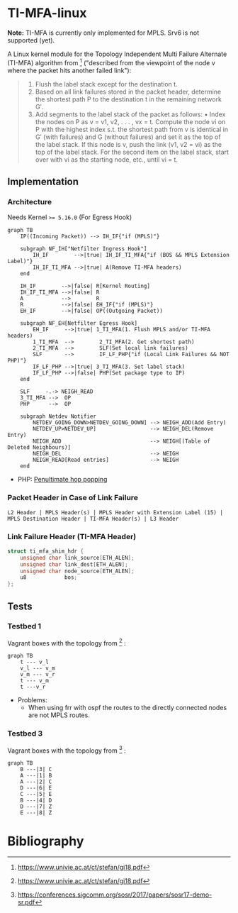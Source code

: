 # TI-MFA-linux

**Note:** TI-MFA is currently only implemented for MPLS. Srv6 is not supported (yet).

A Linux kernel module for the Topology Independent Multi Failure Alternate (TI-MFA) algorithm from [^1] ("described from the viewpoint of the node v where the packet hits another failed link"):
>   1) Flush the label stack except for the destination t.
>   2) Based on all link failures stored in the packet header,
>       determine the shortest path P to the destination t in the
>       remaining network G′.
>   3) Add segments to the label stack of the packet as follows:
>       • Index the nodes on P as v = v1, v2, . . . , vx = t.
>           Compute the node vi on P with the highest index s.t. the shortest path from v is identical in G′ (with failures) and G (without failures) and set it as the top of the label stack.
>           If this node is v, push the link (v1, v2 = vi) as the top of the label stack.
>           For the second item on the label stack, start over with vi as the starting node, etc., until vi = t.

## Implementation

### Architecture
Needs Kernel `>= 5.16.0` (For Egress Hook)
```mermaid
graph TB
    IP((Incoming Packet)) --> IH_IF{"if (MPLS)"}

    subgraph NF_IH["Netfilter Ingress Hook"]
        IH_IF        -->|true| IH_IF_TI_MFA{"if (BOS && MPLS Extension Label)"}
        IH_IF_TI_MFA -->|true| A(Remove TI-MFA headers)
    end

    IH_IF        -->|false| R[Kernel Routing]
    IH_IF_TI_MFA -->|false| R
    A            -->        R
    R            -->|false| EH_IF{"if (MPLS)"}
    EH_IF        -->|false| OP((Outgoing Packet))

    subgraph NF_EH[Netfilter Egress Hook]
        EH_IF     -->|true| 1_TI_MFA(1. Flush MPLS and/or TI-MFA headers)
        1_TI_MFA  -->        2_TI_MFA(2. Get shortest path)
        2_TI_MFA  -->        SLF(Set local link failures)
        SLF       -->        IF_LF_PHP{"if (Local Link Failures && NOT PHP)"}
        IF_LF_PHP -->|true| 3_TI_MFA(3. Set label stack)
        IF_LF_PHP -->|false| PHP(Set package type to IP)
    end

    SLF     -.-> NEIGH_READ
    3_TI_MFA -->  OP
    PHP      -->  OP

    subgraph Netdev Notifier
        NETDEV_GOING_DOWN>NETDEV_GOING_DOWN] --> NEIGH_ADD(Add Entry)
        NETDEV_UP>NETDEV_UP]                 --> NEIGH_DEL(Remove Entry)
        NEIGH_ADD                            --> NEIGH[(Table of Deleted Neighbours)]
        NEIGH_DEL                            --> NEIGH
        NEIGH_READ[Read entries]             --> NEIGH
    end
```
* PHP: [Penultimate hop popping](https://www.rfc-editor.org/rfc/rfc3031.html#section-3.16)


### Packet Header in Case of Link Failure
```
L2 Header | MPLS Header(s) | MPLS Header with Extension Label (15) | MPLS Destination Header | TI-MFA Header(s) | L3 Header
```

### Link Failure Header (TI-MFA Header)
```c
struct ti_mfa_shim_hdr {
    unsigned char link_source[ETH_ALEN];
    unsigned char link_dest[ETH_ALEN];
    unsigned char node_source[ETH_ALEN];
    u8            bos;
};
```

## Tests
### Testbed 1
Vagrant boxes with the topology from [^1] :
```mermaid
graph TB
    t --- v_l
    v_l --- v_m
    v_m --- v_r
    t --- v_m
    t ---v_r
```
 * Problems:
    + When using frr with ospf the routes to the directly connected nodes are not MPLS routes.

### Testbed 3
Vagrant boxes with the topology from [^2] :
```mermaid
graph TB
    B ---|3| C
    A ---|1| B
    A ---|2| C
    D ---|6| E
    C ---|5| E
    B ---|4| D
    D ---|7| Z
    E ---|8| Z
```

# Bibliography
[^1]: https://www.univie.ac.at/ct/stefan/gi18.pdf
[^2]: https://conferences.sigcomm.org/sosr/2017/papers/sosr17-demo-sr.pdf
